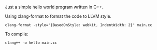 Just a simple hello world program written in C++.

Using clang-format to format the code to LLVM style. 

```clang-format -style="{BasedOnStyle: webkit, IndentWidth: 2}" main.cc```

To compile:


```clang++ -o hello main.cc```
